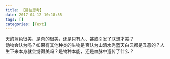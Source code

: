 ```yaml
---
title: 【易位思考】
date: 2017-04-12 10:18:55
tags: []
categories: [Text]
---
```


<p dir="ltr"  >天的蓝色很美，是真的很美，还是只有人、甚或引发了联想才美？<br />动物会认为吗？如果有其他种类的生物是否认为山清水秀蓝天白云都是丑恶的？人生下来本身就会觉得美吗？是物种本能，还是血脉中遗传了什么？</p>